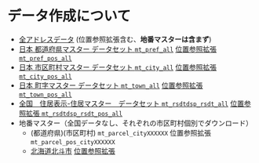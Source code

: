 # データ作成について

* [全アドレスデータ](https://catalog.registries.digital.go.jp/rc/dataset/ba000001) (位置参照拡張含む、**地番マスターは含まず**)
* [日本 都道府県マスター データセット `mt_pref_all`](https://catalog.registries.digital.go.jp/rc/dataset/ba-o1-000000_g2-000001) [位置参照拡張 `mt_pref_pos_all`](https://catalog.registries.digital.go.jp/rc/dataset/ba-o1-000000_g2-000012)
* [日本 市区町村マスター データセット `mt_city_all`](https://catalog.registries.digital.go.jp/rc/dataset/ba-o1-000000_g2-000002) [位置参照拡張 `mt_city_pos_all`](https://catalog.registries.digital.go.jp/rc/dataset/ba-o1-000000_g2-000013)
* [日本 町字マスター データセット `mt_town_all`](https://catalog.registries.digital.go.jp/rc/dataset/ba-o1-000000_g2-000003) [位置参照拡張 `mt_town_pos_all`](https://catalog.registries.digital.go.jp/rc/dataset/ba000004)
* [全国　住居表示-住居マスター　データセット `mt_rsdtdsp_rsdt_all`](https://catalog.registries.digital.go.jp/rc/dataset/ba000003) [位置参照拡張 `mt_rsdtdsp_rsdt_pos_all`](https://catalog.registries.digital.go.jp/rc/dataset/ba000006)
* 地番マスター（全国データなし、それぞれの市区町村個別でダウンロード）
  * (都道府県)(市区町村) `mt_parcel_cityXXXXXX` 位置参照拡張 `mt_parcel_pos_cityXXXXXX`
  * [北海道北斗市](https://catalog.registries.digital.go.jp/rc/dataset/ba-o1-012360_g2-000010) [位置参照拡張](https://catalog.registries.digital.go.jp/rc/dataset/ba-o1-012360_g2-000011)

